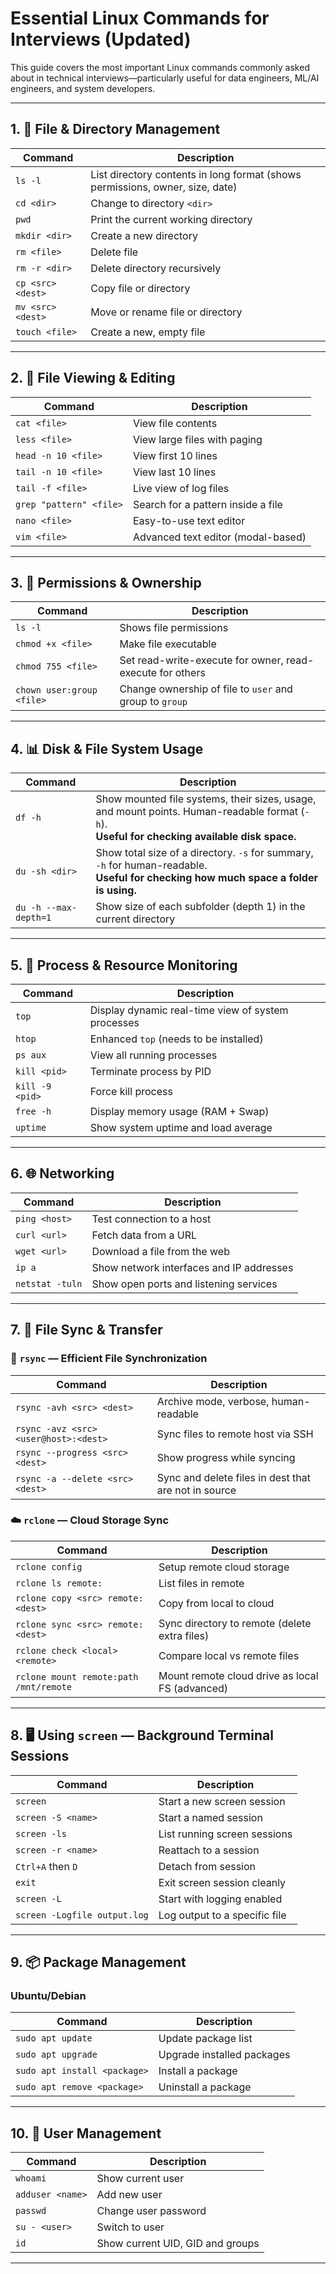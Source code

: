 # Essential Linux Commands for Interviews (Updated)

This guide covers the most important Linux commands commonly asked about in technical interviews—particularly useful for data engineers, ML/AI engineers, and system developers.

---

## 1. 📁 File & Directory Management

| Command | Description |
|--------|-------------|
| `ls -l` | List directory contents in long format (shows permissions, owner, size, date) |
| `cd <dir>` | Change to directory `<dir>` |
| `pwd` | Print the current working directory |
| `mkdir <dir>` | Create a new directory |
| `rm <file>` | Delete file |
| `rm -r <dir>` | Delete directory recursively |
| `cp <src> <dest>` | Copy file or directory |
| `mv <src> <dest>` | Move or rename file or directory |
| `touch <file>` | Create a new, empty file |

---

## 2. 📄 File Viewing & Editing

| Command | Description |
|--------|-------------|
| `cat <file>` | View file contents |
| `less <file>` | View large files with paging |
| `head -n 10 <file>` | View first 10 lines |
| `tail -n 10 <file>` | View last 10 lines |
| `tail -f <file>` | Live view of log files |
| `grep "pattern" <file>` | Search for a pattern inside a file |
| `nano <file>` | Easy-to-use text editor |
| `vim <file>` | Advanced text editor (modal-based) |

---

## 3. 🔐 Permissions & Ownership

| Command | Description |
|--------|-------------|
| `ls -l` | Shows file permissions |
| `chmod +x <file>` | Make file executable |
| `chmod 755 <file>` | Set read-write-execute for owner, read-execute for others |
| `chown user:group <file>` | Change ownership of file to `user` and group to `group` |

---

## 4. 📊 Disk & File System Usage

| Command | Description |
|--------|-------------|
| `df -h` | Show mounted file systems, their sizes, usage, and mount points. Human-readable format (`-h`).<br>**Useful for checking available disk space.** |
| `du -sh <dir>` | Show total size of a directory. `-s` for summary, `-h` for human-readable.<br>**Useful for checking how much space a folder is using.** |
| `du -h --max-depth=1` | Show size of each subfolder (depth 1) in the current directory |

---

## 5. 🧠 Process & Resource Monitoring

| Command | Description |
|--------|-------------|
| `top` | Display dynamic real-time view of system processes |
| `htop` | Enhanced `top` (needs to be installed) |
| `ps aux` | View all running processes |
| `kill <pid>` | Terminate process by PID |
| `kill -9 <pid>` | Force kill process |
| `free -h` | Display memory usage (RAM + Swap) |
| `uptime` | Show system uptime and load average |

---

## 6. 🌐 Networking

| Command | Description |
|--------|-------------|
| `ping <host>` | Test connection to a host |
| `curl <url>` | Fetch data from a URL |
| `wget <url>` | Download a file from the web |
| `ip a` | Show network interfaces and IP addresses |
| `netstat -tuln` | Show open ports and listening services |

---

## 7. 🔁 File Sync & Transfer

### 🔄 `rsync` — Efficient File Synchronization
| Command | Description |
|--------|-------------|
| `rsync -avh <src> <dest>` | Archive mode, verbose, human-readable |
| `rsync -avz <src> <user@host>:<dest>` | Sync files to remote host via SSH |
| `rsync --progress <src> <dest>` | Show progress while syncing |
| `rsync -a --delete <src> <dest>` | Sync and delete files in dest that are not in source |

### ☁️ `rclone` — Cloud Storage Sync
| Command | Description |
|--------|-------------|
| `rclone config` | Setup remote cloud storage |
| `rclone ls remote:` | List files in remote |
| `rclone copy <src> remote:<dest>` | Copy from local to cloud |
| `rclone sync <src> remote:<dest>` | Sync directory to remote (delete extra files) |
| `rclone check <local> <remote>` | Compare local vs remote files |
| `rclone mount remote:path /mnt/remote` | Mount remote cloud drive as local FS (advanced) |

---

## 8. 🖥️ Using `screen` — Background Terminal Sessions

| Command | Description |
|--------|-------------|
| `screen` | Start a new screen session |
| `screen -S <name>` | Start a named session |
| `screen -ls` | List running screen sessions |
| `screen -r <name>` | Reattach to a session |
| `Ctrl+A` then `D` | Detach from session |
| `exit` | Exit screen session cleanly |
| `screen -L` | Start with logging enabled |
| `screen -Logfile output.log` | Log output to a specific file |

---

## 9. 📦 Package Management

### Ubuntu/Debian
| Command | Description |
|--------|-------------|
| `sudo apt update` | Update package list |
| `sudo apt upgrade` | Upgrade installed packages |
| `sudo apt install <package>` | Install a package |
| `sudo apt remove <package>` | Uninstall a package |

---

## 10. 👤 User Management

| Command | Description |
|--------|-------------|
| `whoami` | Show current user |
| `adduser <name>` | Add new user |
| `passwd` | Change user password |
| `su - <user>` | Switch to user |
| `id` | Show current UID, GID and groups |

---

